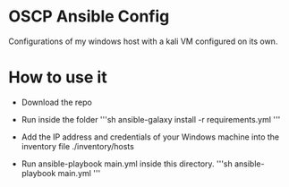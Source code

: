 # OSCP Ansible Config

Configurations of my windows host with a kali VM configured on its own. 


# How to use it

- Download the repo

- Run inside the folder
'''sh
ansible-galaxy install -r requirements.yml
'''

-  Add the IP address and credentials of your Windows machine into the inventory file ./inventory/hosts

-  Run ansible-playbook main.yml inside this directory.
  '''sh
ansible-playbook main.yml
'''
